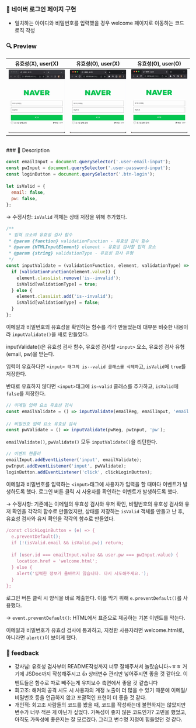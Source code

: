 ### 📌 네이버 로그인 페이지 구현

- 일치하는 아이디와 비밀번호를 입력했을 경우 welcome 페이지로 이동하는 코드 로직 작성
  <br />

### 🔍 Preview

|                유효성(X), user(X)                |                유효성(O), user(X)                |              유효성(O), user(O)               |
| :----------------------------------------------: | :----------------------------------------------: | :-------------------------------------------: |
| <img src='./assets/readme-img/wrong-form.gif' /> | <img src='./assets/readme-img/wrong-user.gif' /> | <img src="./assets/readme-img/success.gif" /> |

<br />
### 📝 Description

```jsx
const emailInput = document.querySelector('.user-email-input');
const pwInput = document.querySelector('.user-password-input');
const loginButton = document.querySelector('.btn-login');

let isValid = {
  email: false,
  pw: false,
};
```

→ 수정사항: `isValid` 객체는 상태 저장을 위해 추가했다.

```jsx
/**
 * 입력 요소의 유효성 검사 함수
 * @param {function} validationFunction - 유효성 검사 함수
 * @param {HTMLInputElement} element - 유효성 검사할 입력 요소
 * @param {string} validationType - 유효성 검사 유형
 */
const inputValidate = (validationFunction, element, validationType) => {
  if (validationFunction(element.value)) {
    element.classList.remove('is--invalid');
    isValid[validationType] = true;
  } else {
    element.classList.add('is--invalid');
    isValid[validationType] = false;
  }
};
```

이메일과 비밀번호의 유효성을 확인하는 함수를 각각 만들었는데 대부분 비슷한 내용이라 `inputValidate()`을 새로 만들었다.

inputValidate()은 유효성 검사 함수, 유효성 검사할 `<input>` 요소, 유효성 검사 유형(email, pw)을 받는다.

입력이 유효하다면 `<input> 태그의 is--valid 클래스를 삭제하`고, `isValid`에 `true`를 저장한다.

반대로 유효하지 않다면 `<input>`태그에 `is—valid` 클래스를 추가하고, `isValid`에 `false`를 저장한다.

```jsx
// 이메일 입력 요소 유효성 검사
const emailValidate = () => inputValidate(emailReg, emailInput, 'email');

// 비밀번호 입력 요소 유효성 검사
const pwValidate = () => inputValidate(pwReg, pwInput, 'pw');
```

`emailValidate()`, `pwValidate()` 모두 `inputValidate()`을 리턴한다.

```jsx
// 이벤트 핸들러
emailInput.addEventListener('input', emailValidate);
pwInput.addEventListener('input', pwValidate);
loginButton.addEventListener('click', clickLoginButton);
```

이메일과 비밀번호를 입력하는 `<input>`태그에 사용자가 입력을 할 때마다 이벤트가 발생하도록 했다.
로그인 버튼 클릭 시 사용자를 확인하는 이벤트가 발생하도록 했다.

→ 수정사항: 기존에는 이메일의 유효성 검사와 유저 확인, 비밀번호의 유호성 검사와 유저 확인을 각각의 함수로 만들었지만, 상태를 저장하는 `isValid` 객체를 만들고 난 후, 유효성 검사와 유저 확인을 각각의 함수로 만들었다.

```jsx
/const clickLoginButton = (e) => {
  e.preventDefault();
  if (!(isValid.email && isValid.pw)) return;

  if (user.id === emailInput.value && user.pw === pwInput.value) {
    location.href = 'welcome.html';
  } else {
    alert('입력한 정보가 올바르지 않습니다. 다시 시도해주세요.');
  }
};

```

로그인 버튼 클릭 시 양식을 바로 제출한다. 이를 막기 위해 `e.preventDefault()`를 사용했다.

→ `event.preventDefault()`: HTML에서 표준으로 제공하는 기본 이벤트를 막는다.

이메일과 비밀번호가 유효성 검사에 통과하고, 지정한 사용자라면 welcome.html로, 아니라면 `alert()`이 보이게 했다.

### 📌 feedback

- 강사님: 유효성 검사부터 README작성까지 너무 잘해주셔서 놀랐습니다~ㅎㅎ 거기에 JSDoc까지 작성해주시고 👍 상태변수 관리만 넣어주시면 좋을 것 같아요. 이벤트들은 함수로 따로 빼주는게 유지보수 측면에서 좋을 것 같습니다
- 회고조: 해커의 공격 시도 시 사용자의 계정 노출이 더 많을 수 있기 때문에 이메일/비밀번호 등을 언급하지 않고 포괄적인 표현이 더 좋을 것 같다.
- 개인적: 회고조 사람들의 코드를 봤을 때, 코드를 작성하는데 불편하지는 않았지만 변수가 너무 적은 게 아닌가 싶었다. 가독성이 좋지 않은 코드인가? 고민을 했었고, 아직도 가독성에 좋은지는 잘 모르겠다. 그리고 변수명 지정이 힘들었던 것 같다.
